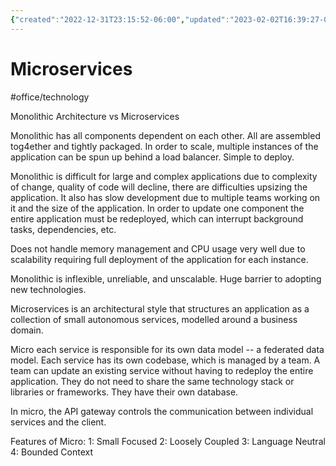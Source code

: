 ```yaml
---
{"created":"2022-12-31T23:15:52-06:00","updated":"2023-02-02T16:39:27-06:00","title":"Microservices","zettelgarden":true,"zettelType":"concept","dg-publish":true,"permalink":"/z/notes/microservices/","dgPassFrontmatter":true}
---
```


# Microservices
#office/technology

Monolithic Architecture vs Microservices

Monolithic has all components dependent on each other. All are assembled tog4ether and tightly packaged. In order to scale, multiple instances of the application can be spun up behind a load balancer. Simple to deploy.

Monolithic is difficult for large and complex applications due to complexity of change, quality of code will decline, there are difficulties upsizing the application. It also has slow development due to multiple teams working on it and the size of the application. In order to update one component the entire application must be redeployed, which can interrupt background tasks, dependencies, etc.

Does not handle memory management and CPU usage very well due to scalability requiring full deployment of the application for each instance.

Monolithic is inflexible, unreliable, and unscalable. Huge barrier to adopting new technologies.

Microservices is an architectural style that structures an application as a collection of small autonomous services, modelled around a business domain.

Micro each service is responsible for its own data model -- a federated data model. Each service has its own codebase, which is managed by a team. A team can update an existing service without having to redeploy the entire application. They do not need to share the same technology stack or libraries or frameworks. They have their own database.

In micro, the API gateway controls the communication between individual services and the client.

Features of Micro:
1: Small Focused
2: Loosely Coupled
3: Language Neutral
4: Bounded Context